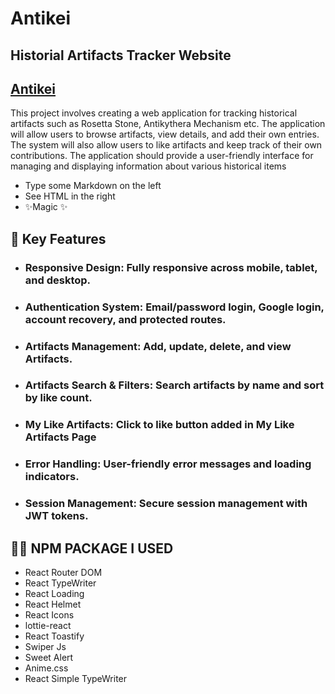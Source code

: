 # Antikei

## Historial Artifacts Tracker Website

## [Antikei](https://dillinger.io/)

This project involves creating a web application for tracking historical artifacts such as Rosetta Stone, Antikythera Mechanism etc. The application will allow users to browse artifacts, view details, and add their own entries. The system will also allow users to like artifacts and keep track of their own contributions. The application should provide a user-friendly interface for managing and displaying information about various historical items

- Type some Markdown on the left
- See HTML in the right
- ✨Magic ✨

## 📍 Key Features

- ### Responsive Design: Fully responsive across mobile, tablet, and desktop.
- ### Authentication System: Email/password login, Google login, account recovery, and protected routes.
- ### Artifacts Management: Add, update, delete, and view Artifacts.
- ### Artifacts Search & Filters: Search artifacts by name and sort by like count.
- ### My Like Artifacts: Click to like button added in My Like Artifacts Page
- ### Error Handling: User-friendly error messages and loading indicators.
- ### Session Management: Secure session management with JWT tokens.

## 📌📌 NPM PACKAGE I USED

- React Router DOM
- React TypeWriter
- React Loading
- React Helmet
- React Icons
- lottie-react
- React Toastify
- Swiper Js
- Sweet Alert
- Anime.css
- React Simple TypeWriter
